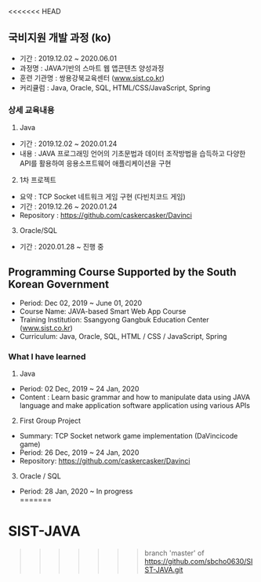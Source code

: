 <<<<<<< HEAD
## 국비지원 개발 과정 (ko) 
 - 기간 : 2019.12.02 ~ 2020.06.01  
 - 과정명 : JAVA기반의 스마트 웹 앱콘텐츠 양성과정  
 - 훈련 기관명 : 쌍용강북교육센터 (www.sist.co.kr)   
 - 커리큘럼 : Java, Oracle, SQL, HTML/CSS/JavaScript, Spring   
 
 ### 상세 교육내용 
1. Java   
 - 기간 : 2019.12.02 ~ 2020.01.24  
 - 내용 : JAVA 프로그래밍 언어의 기초문법과 데이터 조작방법을 습득하고 다양한 API를 활용하여 응용소프트웨어 애플리케이션을 구현   
2. 1차 프로젝트   
 - 요약 : TCP Socket 네트워크 게임 구현 (다빈치코드 게임)   
 - 기간 : 2019.12.26 ~ 2020.01.24  
 - Repository : https://github.com/caskercasker/Davinci  
3. Oracle/SQL  
 - 기간 : 2020.01.28 ~ 진행 중   
   
    
     
## Programming Course Supported by the South Korean Government   
 - Period: Dec 02, 2019 ~ June 01, 2020   
 - Course Name: JAVA-based Smart Web App Course  
 - Training Institution: Ssangyong Gangbuk Education Center (www.sist.co.kr)  
 - Curriculum: Java, Oracle, SQL, HTML / CSS / JavaScript, Spring  
 
### What I have learned 
1. Java  
 - Period: 02 Dec, 2019 ~ 24 Jan, 2020  
 - Content : Learn basic grammar and how to manipulate data using JAVA language and make application software application using various APIs   
2. First Group Project  
 - Summary: TCP Socket network game implementation (DaVincicode game)  
 - Period: 26 Dec, 2019 ~ 24 Jan, 2020  
 - Repository: https://github.com/caskercasker/Davinci  
3. Oracle / SQL  
 - Period: 28 Jan, 2020 ~ In progress  
=======
# SIST-JAVA
>>>>>>> branch 'master' of https://github.com/sbcho0630/SIST-JAVA.git
